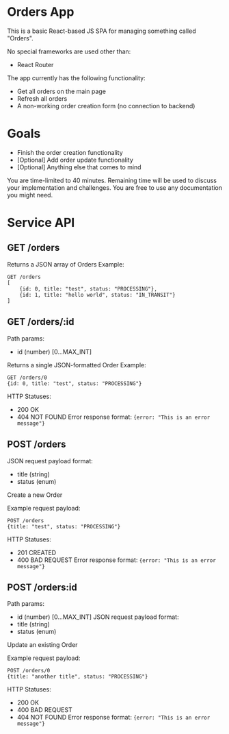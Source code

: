 # Orders App

This is a basic React-based JS SPA for managing something called "Orders".

No special frameworks are used other than:

- React Router

The app currently has the following functionality:

- Get all orders on the main page
- Refresh all orders
- A non-working order creation form (no connection to backend)

# Goals

- Finish the order creation functionality
- [Optional] Add order update functionality
- [Optional] Anything else that comes to mind

You are time-limited to 40 minutes. Remaining time will be used to discuss your implementation and challenges.
You are free to use any documentation you might need.

# Service API

## GET /orders

Returns a JSON array of Orders
Example:

```
GET /orders
[
    {id: 0, title: "test", status: "PROCESSING"},
    {id: 1, title: "hello world", status: "IN_TRANSIT"}
]
```

## GET /orders/:id

Path params:

- id (number) [0...MAX_INT]

Returns a single JSON-formatted Order
Example:

```
GET /orders/0
{id: 0, title: "test", status: "PROCESSING"}
```

HTTP Statuses:

- 200 OK
- 404 NOT FOUND
  Error response format: `{error: "This is an error message"}`

## POST /orders

JSON request payload format:

- title (string)
- status (enum)

Create a new Order

Example request payload:

```
POST /orders
{title: "test", status: "PROCESSING"}
```

HTTP Statuses:

- 201 CREATED
- 400 BAD REQUEST
  Error response format: `{error: "This is an error message"}`

## POST /orders:id

Path params:

- id (number) [0...MAX_INT]
  JSON request payload format:
- title (string)
- status (enum)

Update an existing Order

Example request payload:

```
POST /orders/0
{title: "another title", status: "PROCESSING"}
```

HTTP Statuses:

- 200 OK
- 400 BAD REQUEST
- 404 NOT FOUND
  Error response format: `{error: "This is an error message"}`

